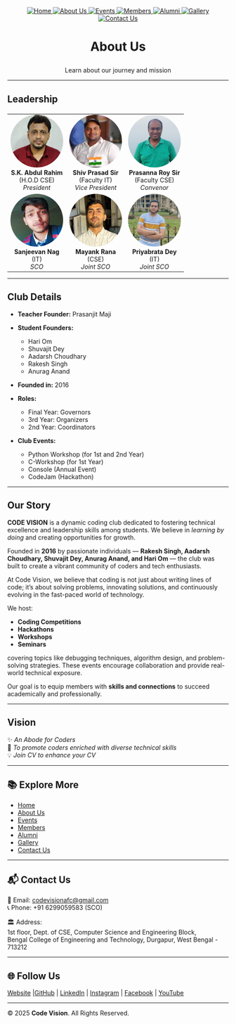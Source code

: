 <!-- | [Home](./README.md) | [About Us](AboutUs.md) | [Events](Events.md) | [Members](Members.md) | [Alumni](Alumni.md) | [Gallery](Gallery.md) | [Contact Us](ContactUs.md) |
|------------------------|------------------------|---------------------|-----------------------|---------------------|-----------------------|----------------------------| -->
<p align="center" width="100%">
  <a href="../README.md">
    <img src="https://img.shields.io/badge/Home-FF0000?style=for-the-badge" alt="Home"/>
  </a>
  <a href="../pages/ABOUT.md">
    <img src="https://img.shields.io/badge/About%20Us-FF0000?style=for-the-badge" alt="About Us"/>
  </a>
  <a href="Events.md">
    <img src="https://img.shields.io/badge/Events-FF0000?style=for-the-badge" alt="Events"/>
  </a>
  <a href="Members.md">
    <img src="https://img.shields.io/badge/Members-FF0000?style=for-the-badge" alt="Members"/>
  </a>
  <a href="Alumni.md">
    <img src="https://img.shields.io/badge/Alumni-FF0000?style=for-the-badge" alt="Alumni"/>
  </a>
  <a href="Gallery.md">
    <img src="https://img.shields.io/badge/Gallery-FF0000?style=for-the-badge" alt="Gallery"/>
  </a>
  <a href="ContactUs.md">
    <img src="https://img.shields.io/badge/Contact%20Us-FF0000?style=for-the-badge" alt="Contact Us"/>
  </a>
</p>



# <p align="center">About Us</p>
 <p align="center">Learn about our journey and mission</p>  

---

## <p>Leadership</p>  

<table align="center">
  <tr>
    <td align="center">
      <img src="../assets/leaders/President.jpg" alt="President" style="border-radius:50%; width:120px; height:120px;"><br>
      <b>S.K. Abdul Rahim</b><br>(H.O.D CSE)<br><i>President</i>
    </td>
    <td align="center">
      <img src="../assets/leaders/Vice-President.jpg" alt="Vice President" style="border-radius:50%; width:120px; height:120px;"><br>
      <b>Shiv Prasad Sir</b><br>(Faculty IT)<br><i>Vice President</i>
    </td>
    <td align="center">
      <img src="../assets/leaders/Convenor.jpg" alt="Convenor" style="border-radius:50%; width:120px; height:120px;"><br>
      <b>Prasanna Roy Sir</b><br>(Faculty CSE)<br><i>Convenor</i>
    </td>
  </tr>
  <tr>
    <td align="center">
      <img src="../assets/leaders/SCO.jpg" alt="SCO" style="border-radius:50%; width:120px; height:120px;"><br>
      <b>Sanjeevan Nag</b><br>(IT)<br><i>SCO</i>
    </td>
    <td align="center">
      <img src="../assets/leaders/Joint-SCO-1.jpg" alt="Joint SCO" style="border-radius:50%; width:120px; height:120px;"><br>
      <b>Mayank Rana</b><br>(CSE)<br><i>Joint SCO</i>
    </td>
    <td align="center">
      <img src="../assets/leaders/Joint-SCO-2.jpg" alt="Joint SCO" style="border-radius:50%; width:120px; height:120px;"><br>
      <b>Priyabrata Dey</b><br>(IT)<br><i>Joint SCO</i>
    </td>
  </tr>
</table>

---

## Club Details  

- **Teacher Founder:** Prasanjit Maji  
- **Student Founders:**  
  - Hari Om  
  - Shuvajit Dey  
  - Aadarsh Choudhary  
  - Rakesh Singh  
  - Anurag Anand  

- **Founded in:** 2016  

- **Roles:**  
  - Final Year: Governors  
  - 3rd Year: Organizers  
  - 2nd Year: Coordinators  

- **Club Events:**  
  - Python Workshop (for 1st and 2nd Year)  
  - C-Workshop (for 1st Year)  
  - Console (Annual Event)  
  - CodeJam (Hackathon)  

---

## Our Story  

**CODE VISION** is a dynamic coding club dedicated to fostering technical excellence and leadership skills among students. We believe in *learning by doing* and creating opportunities for growth.  

Founded in **2016** by passionate individuals — **Rakesh Singh, Aadarsh Choudhary, Shuvajit Dey, Anurag Anand, and Hari Om** — the club was built to create a vibrant community of coders and tech enthusiasts.  

At Code Vision, we believe that coding is not just about writing lines of code; it’s about solving problems, innovating solutions, and continuously evolving in the fast-paced world of technology.  

We host:  
- **Coding Competitions**  
- **Hackathons**  
- **Workshops**  
- **Seminars**  

covering topics like debugging techniques, algorithm design, and problem-solving strategies. These events encourage collaboration and provide real-world technical exposure.  

Our goal is to equip members with **skills and connections** to succeed academically and professionally.  

---

## Vision  

✨ *An Abode for Coders*  
📌 *To promote coders enriched with diverse technical skills*  
💡 *Join CV to enhance your CV*  

---

## 📚 Explore More
- [Home](../README.md)  
- [About Us](../pages/ABOUT.md)  
- [Events](Events.md)  
- [Members](Members.md)  
- [Alumni](Alumni.md)  
- [Gallery](Gallery.md)  
- [Contact Us](ContactUs.md)  

---

## 📬 Contact Us
📧 Email: [codevisionafc@gmail.com](mailto:codevisionafc@gmail.com)  
📞 Phone: +91 6299059583 (SCO)  

🏛️ Address:  
1st floor, Dept. of CSE, Computer Science and Engineering Block,  
Bengal College of Engineering and Technology, Durgapur, West Bengal - 713212  

---

## 🌐 Follow Us

[Website]( https://codevision-bcet.web.app/) |[GitHub](https://github.com/Code-Vision-BCET-organisation ) | [LinkedIn](https://www.linkedin.com/company/codevision-bcet) | [Instagram](https://www.instagram.com/codevisionbcet/) | [Facebook](https://www.facebook.com/cv.bcet/) | [YouTube](http://www.youtube.com/@codevisionbcet )  

---

© 2025 **Code Vision**. All Rights Reserved.  

